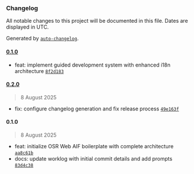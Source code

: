### Changelog

All notable changes to this project will be documented in this file. Dates are displayed in UTC.

Generated by [`auto-changelog`](https://github.com/CookPete/auto-changelog).

#### [0.1.0](https://github.com/platformrocks/boilerplate-web/compare/0.2.0...0.1.0)

- feat: implement guided development system with enhanced i18n architecture [`8f2d183`](https://github.com/platformrocks/boilerplate-web/commit/8f2d1839c9ca238a1dc82531cbc64ce760cd7a50)

#### [0.2.0](https://github.com/platformrocks/boilerplate-web/compare/0.1.0...0.2.0)

> 8 August 2025

- fix: configure changelog generation and fix release process [`49e163f`](https://github.com/platformrocks/boilerplate-web/commit/49e163fa004f2c791f2209d40cd20cd89fd4c8f7)

#### 0.1.0

> 8 August 2025

- feat: initialize OSR Web AIF boilerplate with complete architecture [`aa8c61b`](https://github.com/platformrocks/boilerplate-web/commit/aa8c61b02f8f1153e3bf86e5895e879cbf425a01)
- docs: update worklog with initial commit details and add prompts [`83d4c38`](https://github.com/platformrocks/boilerplate-web/commit/83d4c3889810de9cb281a2b24636710d8243b0c2)
